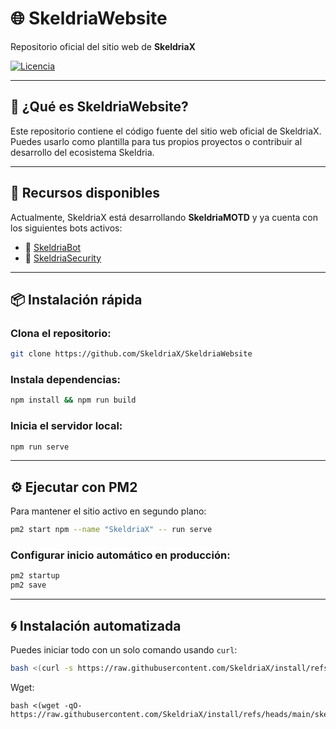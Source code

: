 # 🌐 SkeldriaWebsite  
Repositorio oficial del sitio web de **SkeldriaX**

[![Licencia](https://img.shields.io/github/license/SkeldriaX/SkeldriaWebsite)](https://github.com/SkeldriaX/SkeldriaWebsite/blob/main/LICENSE)

---

## 🚀 ¿Qué es SkeldriaWebsite?

Este repositorio contiene el código fuente del sitio web oficial de SkeldriaX. Puedes usarlo como plantilla para tus propios proyectos o contribuir al desarrollo del ecosistema Skeldria.

---

## 🧰 Recursos disponibles

Actualmente, SkeldriaX está desarrollando **SkeldriaMOTD** y ya cuenta con los siguientes bots activos:

- 🤖 [SkeldriaBot](https://github.com/SkeldriaX/SkeldriaBot)  
- 🔐 [SkeldriaSecurity](https://github.com/SkeldriaX/SkeldriaSecurity)

---

## 📦 Instalación rápida

### Clona el repositorio:
```bash
git clone https://github.com/SkeldriaX/SkeldriaWebsite
```

### Instala dependencias:
```bash
npm install && npm run build
```

### Inicia el servidor local:
```bash
npm run serve
```

---

## ⚙️ Ejecutar con PM2

Para mantener el sitio activo en segundo plano:

```bash
pm2 start npm --name "SkeldriaX" -- run serve
```

### Configurar inicio automático en producción:
```bash
pm2 startup
pm2 save
```

---

## 🌀 Instalación automatizada

Puedes iniciar todo con un solo comando usando `curl`:

```bash
bash <(curl -s https://raw.githubusercontent.com/SkeldriaX/install/refs/heads/main/skeldriawebsite.sh)
```


Wget:
```
bash <(wget -qO- https://raw.githubusercontent.com/SkeldriaX/install/refs/heads/main/skeldriawebsite.sh)

```

